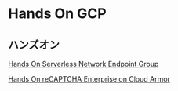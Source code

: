 # Hands On GCP

## ハンズオン

[Hands On Serverless Network Endpoint Group](./compute/network-endpoint-groups/serverless/README.md)

[Hands On reCAPTCHA Enterprise on Cloud Armor](./net-security/securitypolicies/recaptcha-enterprise-on-cloud-armor/README.md)
